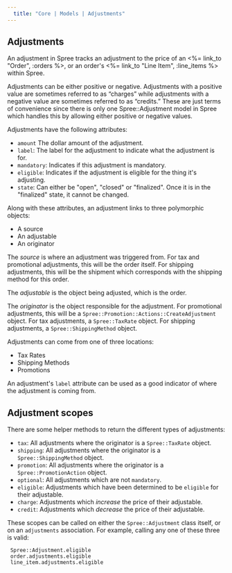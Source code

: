 ```yaml
---
  title: "Core | Models | Adjustments"
---
```


## Adjustments

An adjustment in Spree tracks an adjustment to the price of an 
<%= link_to "Order", :orders %>, or an order's 
<%= link_to "Line Item", :line_items %> within Spree.

Adjustments can be either positive or negative. Adjustments with a positive
value are sometimes referred to as “charges” while adjustments with a negative
value are sometimes referred to as “credits.” These are just terms of
convenience since there is only one Spree::Adjustment model in Spree which
handles this by allowing either positive or negative values.

Adjustments have the following attributes:

* `amount` The dollar amount of the adjustment.
* `label`: The label for the adjustment to indicate what the adjustment is for.
* `mandatory`: Indicates if this adjustment is mandatory.
* `eligible`: Indicates if the adjustment is eligible for the thing it's
  adjusting.
* `state`: Can either be "open", "closed"
  or "finalized". Once it is in the "finalized" state, it cannot be changed.

Along with these attributes, an adjustment links to three polymorphic objects:

* A source
* An adjustable
* An originator

The *source* is where an adjustment was triggered from. For tax and promotional
adjustments, this will be the order itself. For shipping adjustments, this will
be the shipment which corresponds with the shipping method for this order.

The *adjustable* is the object being adjusted, which is the order.

The *originator* is the object responsible for the adjustment. For promotional
adjustments, this will be a `Spree::Promotion::Actions::CreateAdjustment`
object. For tax adjustments, a `Spree::TaxRate` object. For shipping
adjustments, a `Spree::ShippingMethod` object.

Adjustments can come from one of three locations:

* Tax Rates
* Shipping Methods
* Promotions

An adjustment's `label` attribute can be used as a good indicator of where the
adjustment is coming from.

## Adjustment scopes

There are some helper methods to return the different types of adjustments:

* `tax`: All adjustments where the originator is a `Spree::TaxRate` object.
* `shipping`: All adjustments where the originator is a `Spree::ShippingMethod`
  object.
* `promotion`: All adjustments where the originator is a
  `Spree::PromotionAction` object.
* `optional`: All adjustments which are not `mandatory`.
* `eligible`: Adjustments which have been determined to be `eligible` for their
  adjustable.
* `charge`: Adjustments which *increase* the price of their adjustable.
* `credit`: Adjustments which *decrease* the price of their adjustable.

These scopes can be called on either the `Spree::Adjustment` class itself, or on
an `adjustments` association. For example, calling any one of these three is
valid:

     Spree::Adjustment.eligible
     order.adjustments.eligible
     line_item.adjustments.eligible
